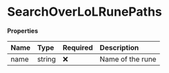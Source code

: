 # SearchOverLoLRunePaths

**Properties**

| Name | Type   | Required | Description      |
| :--- | :----- | :------- | :--------------- |
| name | string | ❌       | Name of the rune |

<!-- This file was generated by liblab | https://liblab.com/ -->
